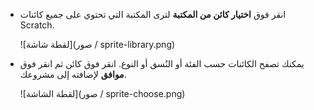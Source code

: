 + انقر فوق **اختيار كائن من المكتبة** لترى المكتبة التي تحتوي على جميع كائنات Scratch.
    
    ![لقطة شاشة](صور / sprite-library.png)

+ يمكنك تصفح الكائنات حسب الفئة أو النُسق أو النوع. انقر فوق كائن ثم انقر فوق **موافق** لإضافته إلى مشروعك.
    
    ![لقطة الشاشة](صور / sprite-choose.png)